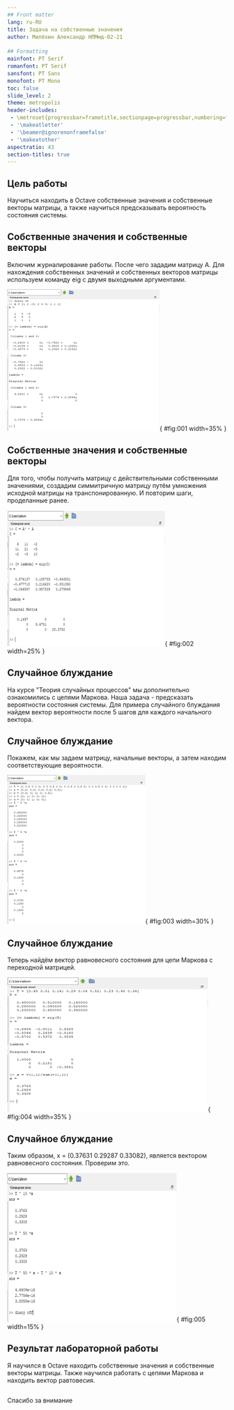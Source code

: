 ```yaml
---
## Front matter
lang: ru-RU
title: Задача на собственные значения
author: Милёхин Александр НПМмд-02-21

## Formatting
mainfont: PT Serif
romanfont: PT Serif
sansfont: PT Sans
monofont: PT Mono
toc: false
slide_level: 2
theme: metropolis
header-includes: 
 - \metroset{progressbar=frametitle,sectionpage=progressbar,numbering=fraction}
 - '\makeatletter'
 - '\beamer@ignorenonframefalse'
 - '\makeatother'
aspectratio: 43
section-titles: true
---
```


## Цель работы

Научиться находить в Octave собственные значения и собственные векторы матрицы, а также научиться предсказывать вероятность состояния системы.

## Собственные значения и собственные векторы

Включим журналирование работы. После чего зададим матрицу А. Для нахождения собственных значений и собственных векторов матрицы используем команду eig с двумя выходными аргументами.

![Собственные значения и векторы матрицы](image/1.png){ #fig:001 width=35% }

## Собственные значения и собственные векторы

Для того, чтобы получить матрицу с действительными собственными значениями, создадим симмитричную матрицу путём умножения исходной матрицы на транспонированную. И повторим шаги, проделанные ранее.

![Действительные собственные значения](image/2.png){ #fig:002 width=25% }

## Случайное блуждание

На курсе "Теория случайных процессов" мы дополнительно ознакомились с цепями Маркова. Наша задача - предсказать вероятности состояния системы. Для примера случайного блуждания найдем вектор вероятности после 5 шагов для каждого начального вектора.

## Случайное блуждание

Покажем, как мы задаем матрицу, начальные векторы, а затем находим соответствующие вероятности.

![Нахождение вероятностей](image/3.png){ #fig:003 width=30% }

## Случайное блуждание

Теперь найдём вектор равновесного состояния для цепи Маркова с переходной матрицей.

![Вектор равновесного состояния](image/4.png){ #fig:004 width=35% }

## Случайное блуждание

Таким образом, x = (0.37631  0.29287  0.33082), является вектором равновесного состояния. Проверим это.

![Проверка вектора равновесия](image/5.png){ #fig:005 width=15% }

## Результат лабораторной работы

Я научился в Octave находить собственные значения и собственные векторы матрицы. Также научился работать с цепями Маркова и находить вектор равтовесия.

## 

Спасибо за внимание